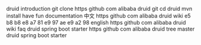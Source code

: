 druid introduction git clone https github com alibaba druid git cd druid mvn install have fun documentation 中文 https github com alibaba druid wiki e5 b8 b8 e8 a7 81 e9 97 ae e9 a2 98 english https github com alibaba druid wiki faq druid spring boot starter https github com alibaba druid tree master druid spring boot starter